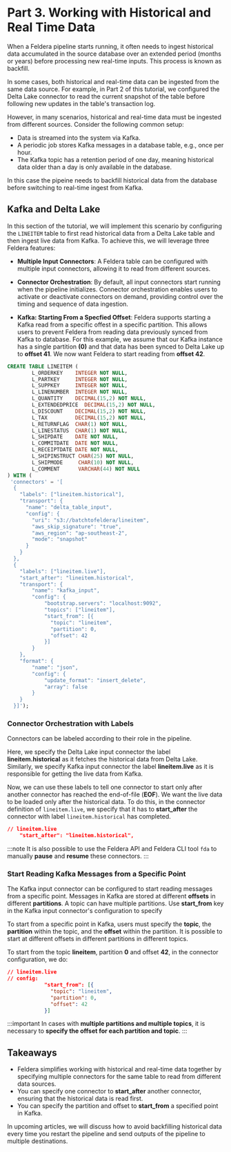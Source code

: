 # Part 3. Working with Historical and Real Time Data

When a Feldera pipeline starts running, it often needs to ingest historical data
accumulated in the source database over an extended period (months or years)
before processing new real-time inputs. This process is known as backfill.

In some cases, both historical and real-time data can be ingested from the same
data source. For example, in Part 2 of this tutorial, we configured the
Delta Lake connector to read the current snapshot of the table before following
new updates in the table's transaction log.

However, in many scenarios, historical and real-time data must be ingested from
different sources. Consider the following common setup:

- Data is streamed into the system via Kafka.
- A periodic job stores Kafka messages in a database table, e.g., once per hour.
- The Kafka topic has a retention period of one day, meaning historical data older
  than a day is only available in the database.

In this case the pipeine needs to backfill historical data from the database
before switching to real-time ingest from Kafka.

## Kafka and Delta Lake

In this section of the tutorial, we will implement this scenario by configuring
the `LINEITEM` table to first read historical data from a Delta Lake table and
then ingest live data from Kafka. To achieve this, we will leverage three Feldera
features:

- **Multiple Input Connectors**: A Feldera table can be configured with multiple
  input connectors, allowing it to read from different sources.

- **Connector Orchestration**: By default, all input connectors start running
  when the pipeline initializes. Connector orchestration enables users to
  activate or deactivate connectors on demand, providing control over the timing
  and sequence of data ingestion.

- **Kafka: Starting From a Specfied Offset**: Feldera supports starting a Kafka
  read from a specific offest in a specific partition. This allows users to
  prevent Feldera from reading data previously synced from Kafka to database. 
  For this example, we assume that our Kafka instance has a single partition
  **(0)** and that data has been synced to Delta Lake up to **offset 41**.
  We now want Feldera to start reading from **offset 42**.

```sql
CREATE TABLE LINEITEM (
        L_ORDERKEY    INTEGER NOT NULL,
        L_PARTKEY     INTEGER NOT NULL,
        L_SUPPKEY     INTEGER NOT NULL,
        L_LINENUMBER  INTEGER NOT NULL,
        L_QUANTITY    DECIMAL(15,2) NOT NULL,
        L_EXTENDEDPRICE  DECIMAL(15,2) NOT NULL,
        L_DISCOUNT    DECIMAL(15,2) NOT NULL,
        L_TAX         DECIMAL(15,2) NOT NULL,
        L_RETURNFLAG  CHAR(1) NOT NULL,
        L_LINESTATUS  CHAR(1) NOT NULL,
        L_SHIPDATE    DATE NOT NULL,
        L_COMMITDATE  DATE NOT NULL,
        L_RECEIPTDATE DATE NOT NULL,
        L_SHIPINSTRUCT CHAR(25) NOT NULL,
        L_SHIPMODE     CHAR(10) NOT NULL,
        L_COMMENT      VARCHAR(44) NOT NULL
) WITH (
 'connectors' = '[
  {
    "labels": ["lineitem.historical"],
    "transport": {
      "name": "delta_table_input",
      "config": {
        "uri": "s3://batchtofeldera/lineitem",
        "aws_skip_signature": "true",
        "aws_region": "ap-southeast-2",
        "mode": "snapshot"
      }
    }
  },
  {
    "labels": ["lineitem.live"],
    "start_after": "lineitem.historical",
    "transport": {
        "name": "kafka_input",
        "config": {
            "bootstrap.servers": "localhost:9092",
            "topics": ["lineitem"],
            "start_from": [{
              "topic": "lineitem",
              "partition": 0,
              "offset": 42
            }]
        }
    },
    "format": {
        "name": "json",
        "config": {
            "update_format": "insert_delete",
            "array": false
        }
    }
  }]');
```

### Connector Orchestration with Labels

Connectors can be labeled according to their role in the pipeline.

Here, we specify the Delta Lake input connector the label **lineitem.historical**
as it fetches the historical data from Delta Lake. Similarly, we specify Kafka input
connector the label **lineitem.live** as it is responsible for getting the
live data from Kafka.

Now, we can use these labels to tell one connector to start only after another connector has
reached the end-of-file (**EOF**). We want the live data to be loaded only after
the historical data. To do this, in the connector definition of `lineitem.live`, we specify
that it has to **start_after** the connector with label `lineitem.historical` has completed.

```json
// lineitem.live
    "start_after": "lineitem.historical",
```

:::note
It is also possible to use the Feldera API and Feldera CLI tool `fda` to manually **pause** and **resume**
these connectors.
:::

### Start Reading Kafka Messages from a Specific Point 

The Kafka input connector can be configured to start reading messages from a specific point.
Messages in Kafka are stored at different **offsets** in different **partitions**. A topic can
have multiple partitions. Use **start_from** key in the Kafka input connector's configuration
to specify

To start from a specific point in Kafka, users must specify the **topic**,
the **partition** within the topic, and the **offset** within the partition. It is possible to
start at different offsets in different partitions in different topics.

To start from the topic **lineitem**, partition **0** and offset **42**, in the connector configuration, we do:

```json
// lineitem.live
// config:
            "start_from": [{
              "topic": "lineitem",
              "partition": 0,
              "offset": 42
            }]
```

:::important
In cases with **multiple partitions and multiple topics**, it is necessary to
**specify the offset for each partition and topic**.
:::


## Takeaways

- Feldera simplifies working with historical and real-time data together by specifying multiple
  connectors for the same table to read from different data sources.
- You can specify one connector to **start_after** another connector, ensuring that the
  historical data is read first.
- You can specify the partition and offset to **start_from** a specified point in Kafka.

In upcoming articles, we will discuss how to avoid backfilling historical data every time you
restart the pipeline and send outputs of the pipeline to multiple destinations.
